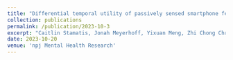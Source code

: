```yaml
---
title: "Differential temporal utility of passively sensed smartphone features for depression and anxiety symptom prediction: A longitudinal cohort study"
collection: publications
permalink: /publication/2023-10-3
excerpt: "Caitlin Stamatis, Jonah Meyerhoff, Yixuan Meng, Zhi Chong Chris Lin, Young Min Cho, Tony Liu, Chris Karr, Tingting Liu, Brenda Curtis, Lyle Ungar, David Mohr"
date: 2023-10-20
venue: 'npj Mental Health Research'
---
```

